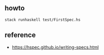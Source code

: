 
## howto

    stack runhaskell test/FirstSpec.hs

## reference
- https://hspec.github.io/writing-specs.html